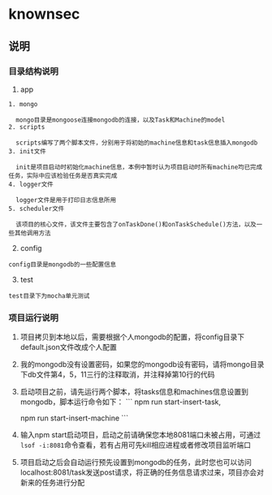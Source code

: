 # knownsec

## 说明

### 目录结构说明
  1. app

    1. mongo

      mongo目录是mongoose连接mongodb的连接，以及Task和Machine的model
    2. scripts

      scripts编写了两个脚本文件，分别用于将初始的machine信息和task信息插入mongodb
    3. init文件

      init是项目启动时初始化machine信息，本例中暂时认为项目启动时所有machine均已完成任务，实际中应该检验任务是否真实完成
    4. logger文件

      logger文件是用于打印日志信息所用
    5. scheduler文件

      该项目的核心文件，该文件主要包含了onTaskDone()和onTaskSchedule()方法，以及一些其他调用方法
  2. config

    config目录是mongodb的一些配置信息
  3. test

    test目录下为mocha单元测试

### 项目运行说明

  1. 项目拷贝到本地以后，需要根据个人mongodb的配置，将config目录下default.json文件改成个人配置
  2. 我的mongodb没有设置密码，如果您的mongodb设有密码，请将mongo目录下db文件第4，5，11三行的注释取消，并注释掉第10行的代码
  3. 启动项目之前，请先运行两个脚本，将tasks信息和machines信息设置到mongodb，脚本运行命令如下：
    ```
      npm run start-insert-task,

      npm run start-insert-machine
    ```
  4. 输入npm start启动项目，启动之前请确保您本地8081端口未被占用，可通过`lsof -i:8081`命令查看，若有占用可先kill相应进程或者修改项目监听端口
  5. 项目启动之后会自动运行预先设置到mongodb的任务，此时您也可以访问localhost:8081/task发送post请求，将正确的任务信息请求过来，项目亦会对新来的任务进行分配
